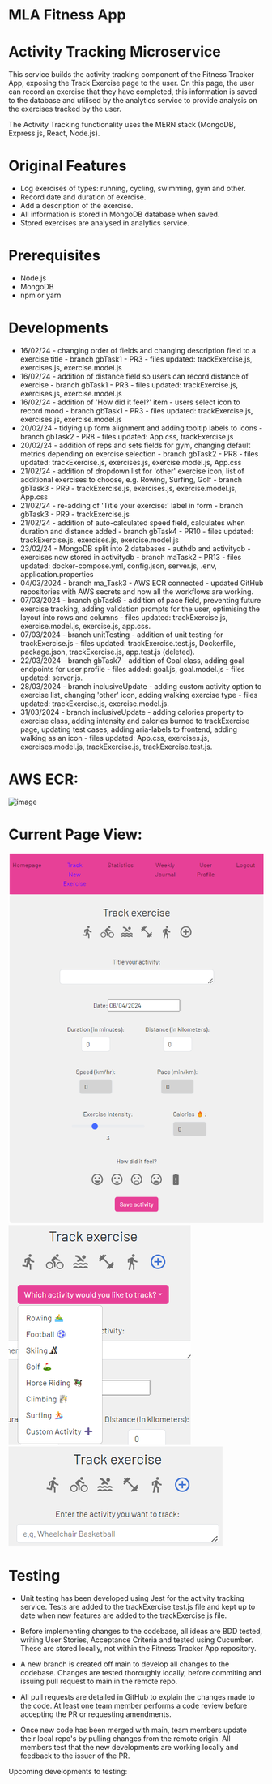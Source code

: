 # MLA Fitness App
# Activity Tracking Microservice

This service builds the activity tracking component of the Fitness Tracker App, exposing the Track Exercise page to the user. On this page, the user can record an exercise that they have completed, this information is saved to the database and utilised by the analytics service to provide analysis on the exercises tracked by the user.

The Activity Tracking functionality uses the MERN stack (MongoDB, Express.js, React, Node.js).

# Original Features
- Log exercises of types: running, cycling, swimming, gym and other.
- Record date and duration of exercise.
- Add a description of the exercise.
- All information is stored in MongoDB database when saved.
- Stored exercises are analysed in analytics service.

# Prerequisites
- Node.js
- MongoDB
- npm or yarn

# Developments
- 16/02/24 - changing order of fields and changing description field to a exercise title - branch gbTask1 - PR3 - files updated: trackExercise.js, exercises.js, exercise.model.js
- 16/02/24 - addition of distance field so users can record distance of exercise - branch gbTask1 - PR3 - files updated: trackExercise.js, exercises.js, exercise.model.js
- 16/02/24 - addition of 'How did it feel?' item - users select icon to record mood - branch gbTask1 - PR3 - files updated: trackExercise.js, exercises.js, exercise.model.js
- 20/02/24 - tidying up form alignment and adding tooltip labels to icons - branch gbTask2 - PR8 - files updated: App.css, trackExercise.js
- 20/02/24 - addition of reps and sets fields for gym, changing default metrics depending on exercise selection - branch gbTask2 - PR8 - files updated: trackExercise.js, exercises.js, exercise.model.js, App.css
- 21/02/24 - addition of dropdown list for 'other' exercise icon, list of additional exercises to choose, e.g. Rowing, Surfing, Golf - branch gbTask3 - PR9 - trackExercise.js, exercises.js, exercise.model.js, App.css
- 21/02/24 - re-adding of 'Title your exercise:' label in form - branch gbTask3 - PR9 - trackExercise.js
- 21/02/24 - addition of auto-calculated speed field, calculates when duration and distance added - branch gbTask4 - PR10 - files updated: trackExercise.js, exercises.js, exercise.model.js
- 23/02/24 - MongoDB split into 2 databases - authdb and activitydb - exercises now stored in activitydb - branch maTask2 - PR13 - files updated: docker-compose.yml, config.json, server.js, .env, application.properties
- 04/03/2024 - branch ma_Task3 - AWS ECR connected - updated GitHub repositories with AWS secrets and now all the workflows are working.
- 07/03/2024 - branch gbTask6 - addition of pace field, preventing future exercise tracking, adding validation prompts for the user, optimising the layout into rows and columns - files updated: trackExercise.js, exercise.model.js, exercise.js, app.css.
- 07/03/2024 - branch unitTesting - addition of unit testing for trackExercise.js - files updated: trackExercise.test.js, Dockerfile, package.json, trackExercise.js, app.test.js (deleted).
- 22/03/2024 - branch gbTask7 - addition of Goal class, adding goal endpoints for user profile - files added: goal.js, goal.model.js - files updated: server.js.
- 28/03/2024 - branch inclusiveUpdate - adding custom activity option to exercise list, changing 'other' icon, adding walking exercise type - files updated: trackExercise.js, exercise.model.js.
- 31/03/2024 - branch inclusiveUpdate - adding calories property to exercise class, adding intensity and calories burned to trackExercise page, updating test cases, adding aria-labels to frontend, adding walking as an icon - files updated: App.css, exercises.js, exercises.model.js, trackExercise.js, trackExercise.test.js.


# AWS ECR:
<img width="873" alt="image" src="https://github.com/Mohsina-Ahmed/MLA-pilot-group-2/assets/122023111/241229ed-47b1-4f0f-9dbc-c06406c864cb">


# Current Page View:

![Screenshot](screenshots/TrackExercise_Page.png)  ![Screenshot](screenshots/Other_Exercises.png)   ![Screenshot](screenshots/Custom_Exercise.png)

# Testing
- Unit testing has been developed using Jest for the activity tracking service. Tests are added to the trackExercise.test.js file and kept up to date when new features are added to the trackExercise.js file.

- Before implementing changes to the codebase, all ideas are BDD tested, writing User Stories, Acceptance Criteria and tested using Cucumber. These are stored locally, not within the Fitness Tracker App repository.

- A new branch is created off main to develop all changes to the codebase. Changes are tested thoroughly locally, before commiting and issuing pull request to main in the remote repo.

- All pull requests are detailed in GitHub to explain the changes made to the code. At least one team member performs a code review before accepting the PR or requesting amendments.

- Once new code has been merged with main, team members update their local repo's by pulling changes from the remote origin. All members test that the new developments are working locally and feedback to the issuer of the PR.

Upcoming developments to testing:


